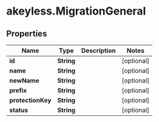 # akeyless.MigrationGeneral

## Properties

Name | Type | Description | Notes
------------ | ------------- | ------------- | -------------
**id** | **String** |  | [optional] 
**name** | **String** |  | [optional] 
**newName** | **String** |  | [optional] 
**prefix** | **String** |  | [optional] 
**protectionKey** | **String** |  | [optional] 
**status** | **String** |  | [optional] 


